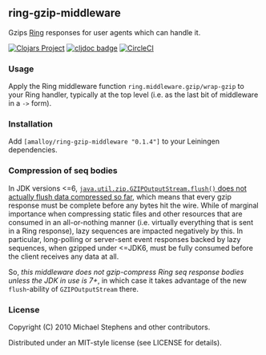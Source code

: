 ## ring-gzip-middleware

Gzips [Ring](http://github.com/ring-clojure/ring) responses for user agents
which can handle it.

[![Clojars Project](https://img.shields.io/clojars/v/amalloy/ring-gzip-middleware.svg)](https://clojars.org/amalloy/ring-gzip-middleware)
[![cljdoc badge](https://cljdoc.org/badge/amalloy/ring-gzip-middleware)](https://cljdoc.org/d/amalloy/ring-gzip-middleware/CURRENT)
[![CircleCI](https://circleci.com/gh/clj-commons/ring-gzip-middleware.svg?style=svg)](https://circleci.com/gh/clj-commons/ring-gzip-middleware)

### Usage

Apply the Ring middleware function `ring.middleware.gzip/wrap-gzip` to
your Ring handler, typically at the top level (i.e. as the last bit of
middleware in a `->` form).

### Installation

Add `[amalloy/ring-gzip-middleware "0.1.4"]` to your Leiningen dependencies.

### Compression of seq bodies

In JDK versions <=6, [`java.util.zip.GZIPOutputStream.flush()` does not actually
flush data compressed so
far](http://bugs.sun.com/bugdatabase/view_bug.do?bug_id=4813885), which means
that every gzip response must be complete before any bytes hit the wire. While
of marginal importance when compressing static files and other resources that
are consumed in an all-or-nothing manner (i.e. virtually everything that is sent
in a Ring response), lazy sequences are impacted negatively by this. In
particular, long-polling or server-sent event responses backed by lazy
sequences, when gzipped under <=JDK6, must be fully consumed before the client
receives any data at all.

So, _this middleware does not gzip-compress Ring seq response bodies unless the
JDK in use is 7+_, in which case it takes advantage of the new `flush`-ability
of `GZIPOutputStream` there.

### License

Copyright (C) 2010 Michael Stephens and other contributors.

Distributed under an MIT-style license (see LICENSE for details).
